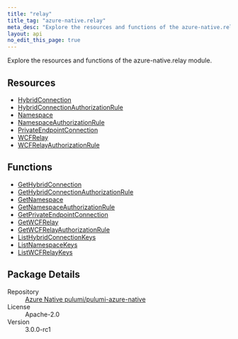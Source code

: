 ```yaml
---
title: "relay"
title_tag: "azure-native.relay"
meta_desc: "Explore the resources and functions of the azure-native.relay module."
layout: api
no_edit_this_page: true
---
```


<!-- WARNING: this file was generated by Pulumi Docs Generator. -->
<!-- Do not edit by hand unless you're certain you know what you are doing! -->

Explore the resources and functions of the azure-native.relay module.

<h2 id="resources">Resources</h2>
<ul class="api">
    <li><a href="hybridconnection/" title="HybridConnection">HybridConnection</a></li>
    <li><a href="hybridconnectionauthorizationrule/" title="HybridConnectionAuthorizationRule">HybridConnectionAuthorizationRule</a></li>
    <li><a href="namespace/" title="Namespace">Namespace</a></li>
    <li><a href="namespaceauthorizationrule/" title="NamespaceAuthorizationRule">NamespaceAuthorizationRule</a></li>
    <li><a href="privateendpointconnection/" title="PrivateEndpointConnection">PrivateEndpointConnection</a></li>
    <li><a href="wcfrelay/" title="WCFRelay">WCFRelay</a></li>
    <li><a href="wcfrelayauthorizationrule/" title="WCFRelayAuthorizationRule">WCFRelayAuthorizationRule</a></li>
</ul>

<h2 id="functions">Functions</h2>
<ul class="api">
    <li><a href="gethybridconnection/" title="GetHybridConnection">GetHybridConnection</a></li>
    <li><a href="gethybridconnectionauthorizationrule/" title="GetHybridConnectionAuthorizationRule">GetHybridConnectionAuthorizationRule</a></li>
    <li><a href="getnamespace/" title="GetNamespace">GetNamespace</a></li>
    <li><a href="getnamespaceauthorizationrule/" title="GetNamespaceAuthorizationRule">GetNamespaceAuthorizationRule</a></li>
    <li><a href="getprivateendpointconnection/" title="GetPrivateEndpointConnection">GetPrivateEndpointConnection</a></li>
    <li><a href="getwcfrelay/" title="GetWCFRelay">GetWCFRelay</a></li>
    <li><a href="getwcfrelayauthorizationrule/" title="GetWCFRelayAuthorizationRule">GetWCFRelayAuthorizationRule</a></li>
    <li><a href="listhybridconnectionkeys/" title="ListHybridConnectionKeys">ListHybridConnectionKeys</a></li>
    <li><a href="listnamespacekeys/" title="ListNamespaceKeys">ListNamespaceKeys</a></li>
    <li><a href="listwcfrelaykeys/" title="ListWCFRelayKeys">ListWCFRelayKeys</a></li>
</ul>

<h2 id="package-details">Package Details</h2>
<dl class="package-details">
	<dt>Repository</dt>
	<dd><a href="https://github.com/pulumi/pulumi-azure-native">Azure Native pulumi/pulumi-azure-native</a></dd>
	<dt>License</dt>
	<dd>Apache-2.0</dd>
	<dt>Version</dt>
	<dd>3.0.0-rc1</dd>
</dl>

